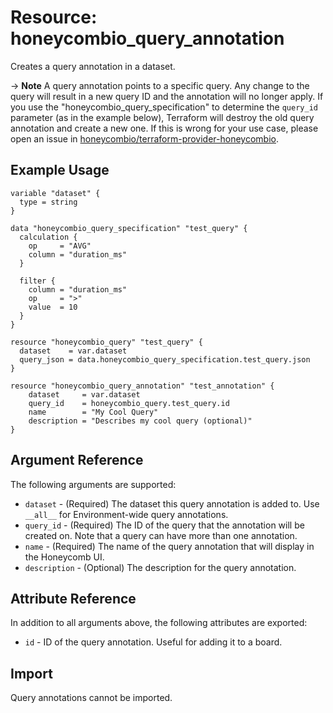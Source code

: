 # Resource: honeycombio_query_annotation

Creates a query annotation in a dataset.

-> **Note** A query annotation points to a specific query. Any change to the query will result in a new query ID and the annotation will no longer apply.
If you use the "honeycombio_query_specification" to determine the `query_id` parameter (as in the example below), Terraform will destroy the old query annotation and create a new one.
If this is wrong for your use case, please open an issue in [honeycombio/terraform-provider-honeycombio](https://github.com/honeycombio/terraform-provider-honeycombio).

## Example Usage

```hcl
variable "dataset" {
  type = string
}

data "honeycombio_query_specification" "test_query" {
  calculation {
    op     = "AVG"
    column = "duration_ms"
  }

  filter {
    column = "duration_ms"
    op     = ">"
    value  = 10
  }
}

resource "honeycombio_query" "test_query" {
  dataset    = var.dataset
  query_json = data.honeycombio_query_specification.test_query.json
}

resource "honeycombio_query_annotation" "test_annotation" {
	dataset     = var.dataset
	query_id    = honeycombio_query.test_query.id
	name        = "My Cool Query"
	description = "Describes my cool query (optional)"
}
```

## Argument Reference

The following arguments are supported:

* `dataset` - (Required) The dataset this query annotation is added to. Use `__all__` for Environment-wide query annotations.
* `query_id` - (Required) The ID of the query that the annotation will be created on. Note that a query can have more than one annotation.
* `name` - (Required) The name of the query annotation that will display in the Honeycomb UI.
* `description` - (Optional) The description for the query annotation.

## Attribute Reference

In addition to all arguments above, the following attributes are exported:

* `id` - ID of the query annotation. Useful for adding it to a board.

## Import

Query annotations cannot be imported.

